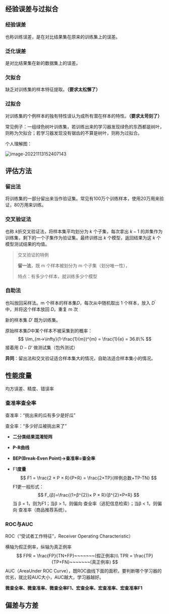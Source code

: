 ## 经验误差与过拟合

### 经验误差

也称训练误差，是在对比结果集在原来的训练集上的误差。

### 泛化误差

是对比结果集在新的数据集上的误差。

### 欠拟合

缺乏对训练集的样本特征提取。**（要求太松懈了）**

### 过拟合

对训练集的个例样本的独有特性误认为成所有潜在样本的特性。**（要求太苛刻了）**

常见例子：一组绿色树叶训练集，若训练出来的学习器发现绿色的东西都是树叶，则称为欠拟合；若学习器发现没有锯齿的不算是树叶，则称为过拟合。

个人理解图：

![image-20221113152407143](https://www.wangwangyz.site/%E4%B8%AA%E4%BA%BA%E5%9B%BE%E5%BA%8A/image-20221113152407143.png)

## 评估方法

### 留出法

将训练集的一部分留出来当作验证集。常见有100万个训练样本，使用20万用来验证，80万用来训练。

### 交叉验证法

也称 $k$折交叉验证法，将样本集平均划分为 $k$ 个子集，每次拿出 $k-1$ 的并集作为训练集，剩下的一个子集作为验证集。最终训练出 $k$ 个模型，返回结果为这 $k$ 个模型测试结果的均值。

> 交叉验证的特例
>
> **留一法**，既 m 个样本被划分为 m 个子集（划分唯一性），
>
> 特点：有多少个样本，就训练多少个模型

### 自助法

也叫放回采样法。m 个样本的样本集$D$，每次从中随机取出 1 个样本，放入 $D^{'}$ 中，并将这个样本放回 $D$。重复 m 次

新的样本集 $D'$ 既为训练集。

原始样本集$D$中某个样本不被采集到的概率：
$$
\lim_{m→\infty}(1-\frac{1}{m})^{m} = \frac{1}{e} = 36.8\%
$$
接着用 $D-D'$ 做测试集（包外测试）

**异同**：留出法和交叉验证适合样本集大的情况，自助法适合样本集小的情况。

## 性能度量

均方误差、精度、错误率

### 查准率查全率

查准率：“挑出来的瓜有多少是好瓜”

查全率：“多少好瓜被挑出来了”

- **二分类结果混淆矩阵**

- **P-R曲线**

- **BEP(Break-Even Point)→查准率=查全率**

- F1**度量**
  $$
  F1 = \frac{2 × P × R}{P+R} = \frac{2×TP}{样例总数+TP-TN}
  $$
  F1更一般形式：
  $$
  F_{β}=\frac{(1+β^{2})× P × R}{β^{2}×P+R}
  $$
  当 β = 1，则为F1；当β > 1，则偏向 查全率（逃犯信息检索）；当β < 1，则偏向 查准率（商品推荐系统）。

### ROC与AUC

ROC（“受试者工作特征”，Receiver Operating Characteristic）

横轴为假正例率，纵轴为真正例率
$$
FPR = \frac{FP}{TN+FP}~~~~~~~(假正例率)\\
TPR = \frac{TP}{TP+FN}~~~~~~~(真正例率)
$$
AUC（AreaUnder ROC Curve），既ROC曲线下面的面积，要判断哪个学习器的优劣，就比较AUC大小，AUC越大，学习器越好。

**微查全率、微查准率、微查全率F1、宏查全率、宏查准率、宏查准率F1**

## 偏差与方差